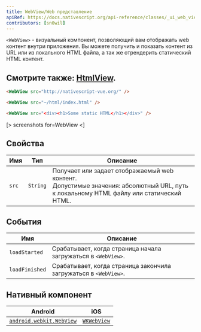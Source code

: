 ```yaml
---
title: WebView/Web представление
apiRef: https://docs.nativescript.org/api-reference/classes/_ui_web_view_.webview
contributors: [sn0wil]
---
```


`<WebView>`  - визуальный компонент, позволяющий вам отображать web контент внутри приложения. Вы можете получить и показать контент из URL или из локального HTML файла, а так же отрендерить статический HTML контент.


Смотрите также: [HtmlView](/ru/docs/elements/components/html-view).
---

```html
<WebView src="http://nativescript-vue.org/" />

<WebView src="~/html/index.html" />

<WebView src="<div><h1>Some static HTML</h1></div>" />
```

[> screenshots for=WebView <]

## Свойства

| Имя | Тип | Описание |
|------|------|-------------|
| `src` | `String` | Получает или задает отображаемый web контент.<br/>Допустимые значения: абсолютный URL, путь к локальному HTML файлу или статический HTML.

## События

| Имя | Описание |
|------|-------------|
| `loadStarted`| Срабатывает, когда страница начала загружаться в `<WebView>`.
| `loadFinished`| Срабатывает, когда страница закончила загружаться в `<WebView>`.

## Нативный компонент

| Android | iOS |
|---------|-----|
| [`android.webkit.WebView`](https://developer.android.com/reference/android/webkit/WebView) | [`WKWebView`](https://developer.apple.com/documentation/webkit/wkwebview)